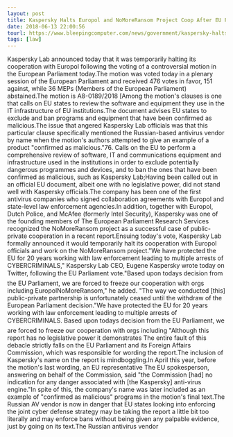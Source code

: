 ```yaml
---
layout: post
title: Kaspersky Halts Europol and NoMoreRansom Project Coop After EU Parliament Vote
date: 2018-06-13 22:00:56
tourl: https://www.bleepingcomputer.com/news/government/kaspersky-halts-europol-and-nomoreransom-project-coop-after-eu-parliament-vote/
tags: [law]
---
```

Kaspersky Lab announced today that it was temporarily halting its cooperation with Europol following the voting of a controversial motion in the European Parliament today.The motion was voted today in a plenary session of the European Parliament and received 476 votes in favor, 151 against, while 36 MEPs (Members of the European Parliament) abstained.The motion is A8-0189/2018 [Among the motion's clauses is one that calls on EU states to review the software and equipment they use in the IT infrastructure of EU institutions.The document advises EU states to exclude and ban programs and equipment that have been confirmed as malicious.The issue that angered Kaspersky Lab officials was that this particular clause specifically mentioned the Russian-based antivirus vendor by name when the motion's authors attempted to give an example of a product "confirmed as malicious."76. Calls on the EU to perform a comprehensive review of software, IT and communications equipment and infrastructure used in the institutions in order to exclude potentially dangerous programmes and devices, and to ban the ones that have been confirmed as malicious, such as Kaspersky Lab;Having been called out in an official EU document, albeit one with no legislative power, did not stand well with Kaspersky officials.The company has been one of the first antivirus companies who signed collaboration agreements with Europol and state-level law enforcement agencies.In addition, together with Europol, Dutch Police, and McAfee (formerly Intel Security), Kaspersky was one of the founding members of The European Parliament Research Services recognized the NoMoreRansom project as a successful case of public-private cooperation in a recent report.Ensuing today's vote, Kaspersky Lab formally announced it would temporarily halt its cooperation with Europol officials and work on the NoMoreRansom project."We have protected the EU for 20 years working with law enforcement leading to multiple arrests of CYBERCRIMINALS," Kaspersky Lab CEO, Eugene Kaspersky wrote today on Twitter, following the EU Parliament vote."Based upon todays decision from the EU Parliament, we are forced to freeze our cooperation with orgs including EuropolNoMoreRansom," he added. "The way we conducted [this] public-private partnership is unfortunately ceased until the withdraw of the European Parliament decision."We have protected the EU for 20 years working with law enforcement leading to multiple arrests of CYBERCRIMINALS. Based upon todays decision from the EU Parliament, we are forced to freeze our cooperation with orgs including "Although this report has no legislative power it demonstrates The entire fault of this debacle strictly falls on the EU Parliament and its Foreign Affairs Commission, which was responsible for wording the report.The inclusion of Kaspersky's name on the report is mindboggling.In April this year, before the motion's last wording, an EU representative The EU spokesperson, answering on behalf of the Commission, said "the Commission [had] no indication for any danger associated with [the Kaspersky] anti-virus engine."In spite of this, the company's name was later included as an example of "confirmed as malicious" programs in the motion's final text.The Russian AV vendor is now in danger that EU states looking into enforcing the joint cyber defense strategy may be taking the report a little bit too literally and may enforce bans without being given any palpable evidence, just by going on its text.The Russian antivirus vendor 